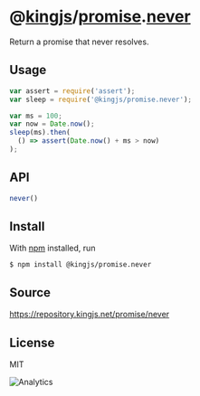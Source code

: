 # @[kingjs][@kingjs]/[promise][ns0].[never][ns1]
Return a promise that never resolves.
## Usage
```js
var assert = require('assert');
var sleep = require('@kingjs/promise.never');

var ms = 100;
var now = Date.now();
sleep(ms).then(
  () => assert(Date.now() + ms > now)
);
```

## API
```ts
never()
```




## Install
With [npm](https://npmjs.org/) installed, run
```
$ npm install @kingjs/promise.never
```

## Source
https://repository.kingjs.net/promise/never
## License
MIT

![Analytics](https://analytics.kingjs.net/promise/never)

[@kingjs]: https://www.npmjs.com/package/kingjs
[ns0]: https://www.npmjs.com/package/@kingjs/promise
[ns1]: https://www.npmjs.com/package/@kingjs/promise.never
